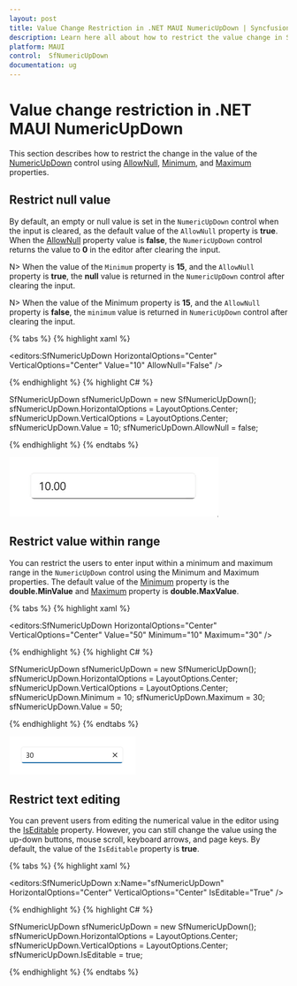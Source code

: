 ```yaml
---
layout: post
title: Value Change Restriction in .NET MAUI NumericUpDown | Syncfusion
description: Learn here all about how to restrict the value change in Syncfusion .NET MAUI NumericUpDown (SfNumericUpDown) control and more.
platform: MAUI
control:  SfNumericUpDown
documentation: ug
---
```


# Value change restriction in .NET MAUI NumericUpDown

This section describes how to restrict the change in the value of the [NumericUpDown](https://help.syncfusion.com/cr/maui-toolkit/Syncfusion.Maui.Toolkit.NumericUpDown.SfNumericUpDown.html) control using [AllowNull](https://help.syncfusion.com/cr/maui-toolkit/Syncfusion.Maui.Toolkit.NumericEntry.SfNumericEntry.html#Syncfusion_Maui_Toolkit_NumericEntry_SfNumericEntry_AllowNull), [Minimum](https://help.syncfusion.com/cr/maui-toolkit/Syncfusion.Maui.Toolkit.NumericEntry.SfNumericEntry.html#Syncfusion_Maui_Toolkit_NumericEntry_SfNumericEntry_Minimum), and [Maximum](https://help.syncfusion.com/cr/maui-toolkit/Syncfusion.Maui.Toolkit.NumericEntry.SfNumericEntry.html#Syncfusion_Maui_Toolkit_NumericEntry_SfNumericEntry_Maximum) properties.

## Restrict null value

By default, an empty or null value is set in the `NumericUpDown` control when the input is cleared, as the default value of the `AllowNull` property is **true**. When the [AllowNull](https://help.syncfusion.com/cr/maui-toolkit/Syncfusion.Maui.Toolkit.NumericEntry.SfNumericEntry.html#Syncfusion_Maui_Toolkit_NumericEntry_SfNumericEntry_AllowNull) property value is **false**, the `NumericUpDown` control returns the value to **0** in the editor after clearing the input.

N> When the value of the `Minimum` property is **15**, and the `AllowNull` property is **true**, the **null** value is returned in the `NumericUpDown` control after clearing the input.

N> When the value of the Minimum property is **15**, and the `AllowNull` property is **false**, the `minimum` value is returned in `NumericUpDown` control after clearing the input.

{% tabs %}
{% highlight xaml %}

<editors:SfNumericUpDown HorizontalOptions="Center"
                        VerticalOptions="Center" 
                        Value="10" 
                        AllowNull="False" />

{% endhighlight %}
{% highlight C# %}

SfNumericUpDown sfNumericUpDown = new SfNumericUpDown();
sfNumericUpDown.HorizontalOptions = LayoutOptions.Center;
sfNumericUpDown.VerticalOptions = LayoutOptions.Center;
sfNumericUpDown.Value = 10;
sfNumericUpDown.AllowNull = false;

{% endhighlight %}
{% endtabs %}

![.NET MAUI NumericUpDown value restriction](Restriction_images/restrict_nullvalue.gif)

## Restrict value within range

You can restrict the users to enter input within a minimum and maximum range in the `NumericUpDown` control using the Minimum and Maximum properties. The default value of the [Minimum](https://help.syncfusion.com/cr/maui-toolkit/Syncfusion.Maui.Toolkit.NumericEntry.SfNumericEntry.html#Syncfusion_Maui_Toolkit_NumericEntry_SfNumericEntry_Minimum) property is the **double.MinValue** and [Maximum](https://help.syncfusion.com/cr/maui-toolkit/Syncfusion.Maui.Toolkit.NumericEntry.SfNumericEntry.html#Syncfusion_Maui_Toolkit_NumericEntry_SfNumericEntry_Maximum) property is **double.MaxValue**.

{% tabs %}
{% highlight xaml %}

<editors:SfNumericUpDown HorizontalOptions="Center"
                        VerticalOptions="Center"
                        Value="50"
                        Minimum="10"
                        Maximum="30" />

{% endhighlight %}
{% highlight C# %}

SfNumericUpDown sfNumericUpDown = new SfNumericUpDown();
sfNumericUpDown.HorizontalOptions = LayoutOptions.Center;
sfNumericUpDown.VerticalOptions = LayoutOptions.Center;
sfNumericUpDown.Minimum = 10;
sfNumericUpDown.Maximum = 30;
sfNumericUpDown.Value = 50;

{% endhighlight %}
{% endtabs %}

![.NET MAUI NumericUpDown value restriction](GettingStarted_images/value_restriction_img.png)

## Restrict text editing

You can prevent users from editing the numerical value in the editor using the [IsEditable](https://help.syncfusion.com/cr/maui-toolkit/Syncfusion.Maui.Toolkit.NumericEntry.SfNumericEntry.html#Syncfusion_Maui_Toolkit_NumericEntry_SfNumericEntry_IsEditable) property. However, you can still change the value using the up-down buttons, mouse scroll, keyboard arrows, and page keys. By default, the value of the `IsEditable` property is **true**.



{% tabs %}
{% highlight xaml %}

<editors:SfNumericUpDown x:Name="sfNumericUpDown" 
                        HorizontalOptions="Center"
                        VerticalOptions="Center"
                        IsEditable="True" />

{% endhighlight %}
{% highlight C# %}

SfNumericUpDown sfNumericUpDown = new SfNumericUpDown();
sfNumericUpDown.HorizontalOptions = LayoutOptions.Center;
sfNumericUpDown.VerticalOptions = LayoutOptions.Center;
sfNumericUpDown.IsEditable = true;

{% endhighlight %}
{% endtabs %}

